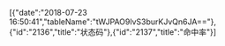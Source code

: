 [{"date":"2018-07-23 16:50:41","tableName":"tWJPAO9lvS3burKJvQn6JA=="},{"id":"2136","title":"状态码"},{"id":"2137","title":"命中率"}]